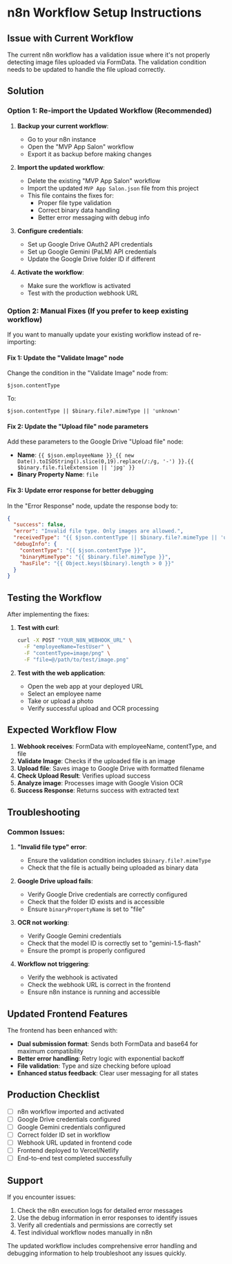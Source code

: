 # n8n Workflow Setup Instructions

## Issue with Current Workflow

The current n8n workflow has a validation issue where it's not properly detecting image files uploaded via FormData. The validation condition needs to be updated to handle the file upload correctly.

## Solution

### Option 1: Re-import the Updated Workflow (Recommended)

1. **Backup your current workflow**:
   - Go to your n8n instance
   - Open the "MVP App Salon" workflow
   - Export it as backup before making changes

2. **Import the updated workflow**:
   - Delete the existing "MVP App Salon" workflow
   - Import the updated `MVP App Salon.json` file from this project
   - This file contains the fixes for:
     - Proper file type validation
     - Correct binary data handling
     - Better error messaging with debug info

3. **Configure credentials**:
   - Set up Google Drive OAuth2 API credentials
   - Set up Google Gemini (PaLM) API credentials
   - Update the Google Drive folder ID if different

4. **Activate the workflow**:
   - Make sure the workflow is activated
   - Test with the production webhook URL

### Option 2: Manual Fixes (If you prefer to keep existing workflow)

If you want to manually update your existing workflow instead of re-importing:

#### Fix 1: Update the "Validate Image" node

Change the condition in the "Validate Image" node from:
```
$json.contentType
```

To:
```
$json.contentType || $binary.file?.mimeType || 'unknown'
```

#### Fix 2: Update the "Upload file" node parameters

Add these parameters to the Google Drive "Upload file" node:
- **Name**: `{{ $json.employeeName }}_{{ new Date().toISOString().slice(0,19).replace(/:/g, '-') }}.{{ $binary.file.fileExtension || 'jpg' }}`
- **Binary Property Name**: `file`

#### Fix 3: Update error response for better debugging

In the "Error Response" node, update the response body to:
```json
{
  "success": false,
  "error": "Invalid file type. Only images are allowed.",
  "receivedType": "{{ $json.contentType || $binary.file?.mimeType || 'unknown' }}",
  "debugInfo": {
    "contentType": "{{ $json.contentType }}",
    "binaryMimeType": "{{ $binary.file?.mimeType }}",
    "hasFile": "{{ Object.keys($binary).length > 0 }}"
  }
}
```

## Testing the Workflow

After implementing the fixes:

1. **Test with curl**:
   ```bash
   curl -X POST "YOUR_N8N_WEBHOOK_URL" \
     -F "employeeName=TestUser" \
     -F "contentType=image/png" \
     -F "file=@/path/to/test/image.png"
   ```

2. **Test with the web application**:
   - Open the web app at your deployed URL
   - Select an employee name
   - Take or upload a photo
   - Verify successful upload and OCR processing

## Expected Workflow Flow

1. **Webhook receives**: FormData with employeeName, contentType, and file
2. **Validate Image**: Checks if the uploaded file is an image
3. **Upload file**: Saves image to Google Drive with formatted filename
4. **Check Upload Result**: Verifies upload success
5. **Analyze image**: Processes image with Google Vision OCR
6. **Success Response**: Returns success with extracted text

## Troubleshooting

### Common Issues:

1. **"Invalid file type" error**:
   - Ensure the validation condition includes `$binary.file?.mimeType`
   - Check that the file is actually being uploaded as binary data

2. **Google Drive upload fails**:
   - Verify Google Drive credentials are correctly configured
   - Check that the folder ID exists and is accessible
   - Ensure `binaryPropertyName` is set to "file"

3. **OCR not working**:
   - Verify Google Gemini credentials
   - Check that the model ID is correctly set to "gemini-1.5-flash"
   - Ensure the prompt is properly configured

4. **Workflow not triggering**:
   - Verify the webhook is activated
   - Check the webhook URL is correct in the frontend
   - Ensure n8n instance is running and accessible

## Updated Frontend Features

The frontend has been enhanced with:

- **Dual submission format**: Sends both FormData and base64 for maximum compatibility
- **Better error handling**: Retry logic with exponential backoff
- **File validation**: Type and size checking before upload
- **Enhanced status feedback**: Clear user messaging for all states

## Production Checklist

- [ ] n8n workflow imported and activated
- [ ] Google Drive credentials configured
- [ ] Google Gemini credentials configured
- [ ] Correct folder ID set in workflow
- [ ] Webhook URL updated in frontend code
- [ ] Frontend deployed to Vercel/Netlify
- [ ] End-to-end test completed successfully

## Support

If you encounter issues:

1. Check the n8n execution logs for detailed error messages
2. Use the debug information in error responses to identify issues
3. Verify all credentials and permissions are correctly set
4. Test individual workflow nodes manually in n8n

The updated workflow includes comprehensive error handling and debugging information to help troubleshoot any issues quickly.